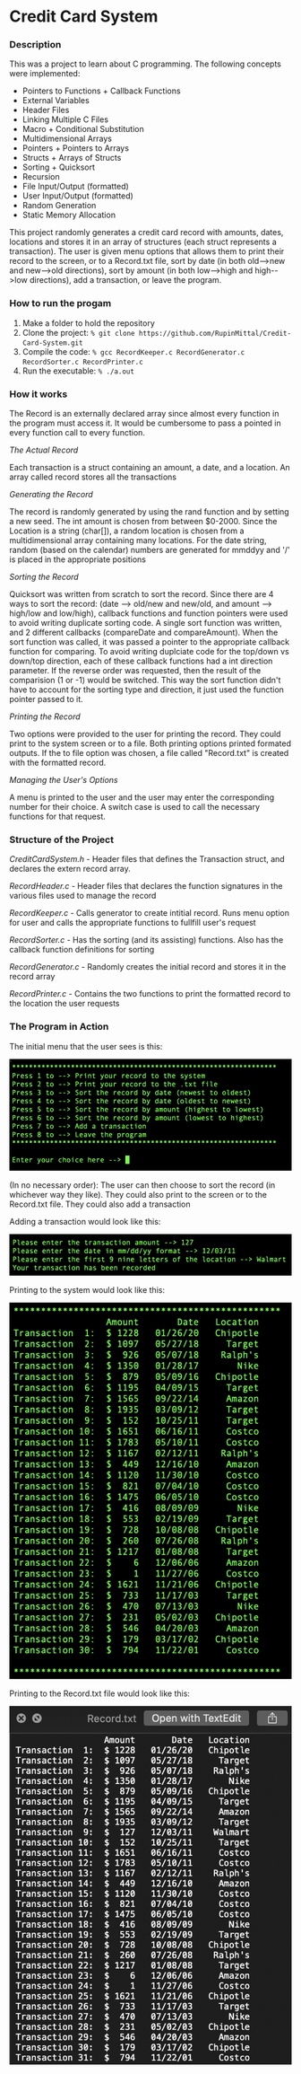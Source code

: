 # Credit Card System

### Description

This was a project to learn about C programming. The following concepts were implemented:

* Pointers to Functions + Callback Functions
* External Variables
* Header Files
* Linking Multiple C Files
* Macro + Conditional Substitution
* Multidimensional Arrays
* Pointers + Pointers to Arrays
* Structs + Arrays of Structs
* Sorting + Quicksort
* Recursion
* File Input/Output (formatted)
* User Input/Output (formatted)
* Random Generation
* Static Memory Allocation

This project randomly generates a credit card record with amounts, dates, locations and stores 
it in an array of structures (each struct represents a transaction). The user is given menu options 
that allows them to print their record to the screen, or to a Record.txt file, sort by date (in both 
old-->new and new-->old directions), sort by amount (in both low-->high and high-->low directions), 
add a transaction, or leave the program.

### How to run the progam

1. Make a folder to hold the repository
2. Clone the project: ```% git clone https://github.com/RupinMittal/Credit-Card-System.git```
3. Compile the code: ```% gcc RecordKeeper.c RecordGenerator.c RecordSorter.c RecordPrinter.c```
4. Run the executable: ```% ./a.out```

### How it works

The Record is an externally declared array since almost every function in the program must access it. It would be 
cumbersome to pass a pointed in every function call to every function.

*The Actual Record*

Each transaction is a struct containing an amount, a date, and a location. An array called record stores
all the transactions

*Generating the Record*

The record is randomly generated by using the rand function and by setting a new seed. 
The int amount is chosen from between $0-2000. Since the Location is a string (char[]), 
a random location is chosen from a multidimensional array containing many locations. For the 
date string, random (based on the calendar) numbers are generated for mmddyy and '/' is placed 
in the appropriate positions

*Sorting the Record*

Quicksort was written from scratch to sort the record. Since there are 4 ways to sort the record: 
(date --> old/new and new/old, and amount --> high/low and low/high), callback functions and function pointers 
were used to avoid writing duplicate sorting code. A single sort function was written, and 2 different callbacks 
(compareDate and compareAmount). When the sort function was called, it was passed a pointer to the appropriate 
callback function for comparing. To avoid writing duplciate code for the top/down vs down/top direction, each of these 
callback functions had a int direction parameter. If the reverse order was requested, then the result of the comparision 
(1 or -1) would be switched. This way the sort function didn't have to account for the sorting type and direction, 
it just used the function pointer passed to it.

*Printing the Record*

Two options were provided to the user for printing the record. They could print to the system screen or to a file. Both 
printing options printed formated outputs. If the to file option was chosen, a file called "Record.txt" is created with 
the formatted record.

*Managing the User's Options*

A menu is printed to the user and the user may enter the corresponding number for their choice. A switch case is used to
call the necessary functions for that request. 

### Structure of the Project
*CreditCardSystem.h* - Header files that defines the Transaction struct, and declares the extern record array.

*RecordHeader.c* - Header files that declares the function signatures in the various files used to manage the record

*RecordKeeper.c* - Calls generator to create intitial record. Runs menu option for user and calls the appropriate functions 
                   to fullfill user's request

*RecordSorter.c* - Has the sorting (and its assisting) functions. Also has the callback function definitions for sorting

*RecordGenerator.c* - Randomly creates the initial record and stores it in the record array

*RecordPrinter.c* - Contains the two functions to print the formatted record to the location the user requests

### The Program in Action

The initial menu that the user sees is this:

![Image of Menu](https://github.com/RupinMittal/Credit-Card-System/blob/master/Images/Menu.png)

(In no necessary order): The user can then choose to sort the record (in whichever way they like). They could 
also print to the screen or to the Record.txt file. They could also add a transaction

Adding a transaction would look like this:

![Image of Adding a Transaction](https://github.com/RupinMittal/Credit-Card-System/blob/master/Images/AddTransaction.png)

Printing to the system would look like this:

![Image of Printing to the System](https://github.com/RupinMittal/Credit-Card-System/blob/master/Images/PrintToScreen.png)

Printing to the Record.txt file would look like this:

![Image of Priting to the Record.txt file](https://github.com/RupinMittal/Credit-Card-System/blob/master/Images/PrintToFile.png)